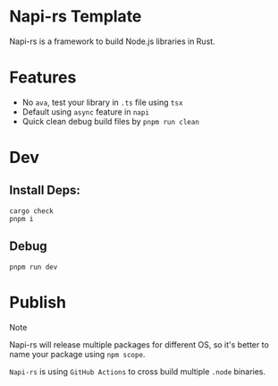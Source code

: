 # Napi-rs Template

Napi-rs is a framework to build Node.js libraries in Rust.

# Features

- No `ava`, test your library in `.ts` file using `tsx`
- Default using `async` feature in `napi`
- Quick clean debug build files by `pnpm run clean`

# Dev

## Install Deps:

```shell
cargo check
pnpm i
```

## Debug

```shell
pnpm run dev
```


# Publish

> [!NOTE]
> Napi-rs will release multiple packages for different OS,
> so it's better to name your package using `npm scope`.

`Napi-rs` is using `GitHub Actions` to cross build multiple `.node` binaries.